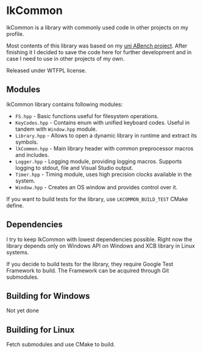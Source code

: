 lkCommon
========

lkCommon is a library with commonly used code in other projects on my profile.

Most contents of this library was based on my [uni ABench project](https://github.com/lkostyra/abench).
After finishing it I decided to save the code here for further development and
in case I need to use in other projects of my own.

Released under WTFPL license.

Modules
-------

lkCommon library contains following modules:
* `FS.hpp` - Basic functions useful for filesystem operations.
* `KeyCodes.hpp` - Contains enum with unified keyboard codes. Useful in tandem
with `Window.hpp` module.
* `Library.hpp` - Allows to open a dynamic library in runtime and extract its
symbols.
* `lkCommon.hpp` - Main library header with common preprocessor macros and
includes.
* `Logger.hpp` - Logging module, providing logging macros. Supports logging to
stdout, file and Visual Studio output.
* `Timer.hpp` - Timing module, uses high precision clocks available in the
system.
* `Window.hpp` - Creates an OS window and provides control over it.

If you want to build tests for the library, use `LKCOMMON_BUILD_TEST` CMake define.

Dependencies
------------

I try to keep lkCommon with lowest dependencies possible. Right now the library
depends only on Windows API on Windows and XCB library in Linux systems.

If you decide to build tests for the library, they require Google Test Framework
to build. The Framework can be acquired through Git submodules.


Building for Windows
--------------------

Not yet done

Building for Linux
------------------

Fetch submodules and use CMake to build.
